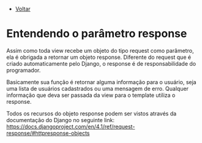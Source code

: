  * [Voltar](README.md)
 </hr>
 
# Entendendo o parâmetro response

Assim como toda view recebe um objeto do tipo request como parâmetro, ela é obrigada a retornar um objeto response. Diferente do request que é criado automaticamente pelo Django, o response é de responsabilidade do programador.

Basicamente sua função é retornar alguma informação para o usuário, seja uma lista de usuários cadastrados ou uma mensagem de erro. Qualquer informação que deva ser passada da view para o template utiliza o response.

Todos os recursos do objeto response podem ser vistos através da documentação do Django no seguinte link: https://docs.djangoproject.com/en/4.1/ref/request-response/#httpresponse-objects